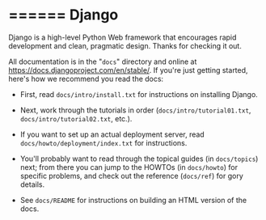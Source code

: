 ======
Django
======

Django is a high-level Python Web framework that encourages rapid development
and clean, pragmatic design. Thanks for checking it out.

All documentation is in the "``docs``" directory and online at
https://docs.djangoproject.com/en/stable/. If you're just getting started,
here's how we recommend you read the docs:

* First, read ``docs/intro/install.txt`` for instructions on installing Django.

* Next, work through the tutorials in order (``docs/intro/tutorial01.txt``,
  ``docs/intro/tutorial02.txt``, etc.).

* If you want to set up an actual deployment server, read
  ``docs/howto/deployment/index.txt`` for instructions.

* You'll probably want to read through the topical guides (in ``docs/topics``)
  next; from there you can jump to the HOWTOs (in ``docs/howto``) for specific
  problems, and check out the reference (``docs/ref``) for gory details.

* See ``docs/README`` for instructions on building an HTML version of the docs.
